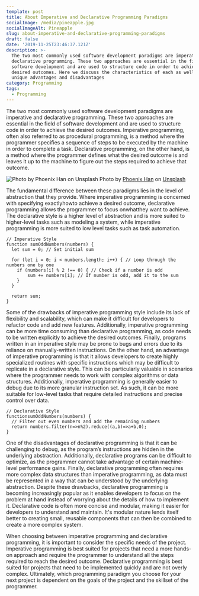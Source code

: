 ```yaml
---
template: post
title: About Imperative and Declarative Programming Paradigms
socialImage: /media/pineapple.jpg
socialImageAlt: Pineapple
slug: about-imperative-and-declarative-programming-paradigms
draft: false
date: '2019-11-25T23:46:37.121Z'
description: >-
  The two most commonly used software development paradigms are imperative and
  declarative programming. These two approaches are essential in the field of
  software development and are used to structure code in order to achieve the
  desired outcomes. Here we discuss the characteristics of each as well as their
  unique advantages and disadvantages
category: Programming
tags:
  - Programming
---
```

The two most commonly used software development paradigms are imperative and declarative programming. These two approaches are essential in the field of software development and are used to structure code in order to achieve the desired outcomes. Imperative programming, often also referred to as procedural programming, is a method where the programmer specifies a sequence of steps to be executed by the machine in order to complete a task. Declarative programming, on the other hand, is a method where the programmer defines what the desired outcome is and leaves it up to the machine to figure out the steps required to achieve that outcome.

![Photo by Phoenix Han on Unsplash](/media/pineapple.jpg) Photo by [Phoenix Han](https://unsplash.com/@@phienix_han) on [Unsplash](https://unsplash.com)

The fundamental difference between these paradigms lies in the level of abstraction that they provide. Where imperative programming is concerned with specifying exactlyhowto achieve a desired outcome, declarative programming allows the programmer to focus onwhatthey want to achieve. The declarative style is a higher level of abstraction and is more suited to higher-level tasks such as modeling a system, while imperative programming is more suited to low level tasks such as task automation.





```
// Imperative Style
function sumOddNumbers(numbers) {     
  let sum = 0; // Set initial sum

  for (let i = 0; i < numbers.length; i++) { // Loop through the numbers one by one
    if (numbers[i] % 2 !== 0) { // Check if a number is odd
        sum += numbers[i]; // If number is odd, add it to the sum
    }
  }

  return sum;
}
```





Some of the drawbacks of imperative programming style include its lack of flexibility and scalability, which can make it difficult for developers to refactor code and add new features. Additionally, imperative programming can be more time consuming than declarative programming, as code needs to be written explicitly to achieve the desired outcomes. Finally, programs written in an imperative style may be prone to bugs and errors due to its reliance on manually-written instructions. On the other hand, an advantage of imperative programming is that it allows developers to create highly specialized routines with specific instructions which may be difficult to replicate in a declarative style. This can be particularly valuable in scenarios where the programmer needs to work with complex algorithms or data structures. Additionally, imperative programming is generally easier to debug due to its more granular instruction set. As such, it can be more suitable for low-level tasks that require detailed instructions and precise control over data.



```
﻿// Declarative Style
functionsumOddNumbers(numbers) {
  // Filter out even numbers and add the remaining numbers
  return numbers.filter(n=>n%2).reduce((a,b)=>a+b,0);
}
```





One of the disadvantages of declarative programming is that it can be challenging to debug, as the program’s instructions are hidden in the underlying abstraction. Additionally, declarative programs can be difficult to optimize, as the programmer cannot take advantage of certain machine-level performance gains. Finally, declarative programming often requires more complex data structures than imperative programming, as data must be represented in a way that can be understood by the underlying abstraction. Despite these drawbacks, declarative programming is becoming increasingly popular as it enables developers to focus on the problem at hand instead of worrying about the details of how to implement it. Declarative code is often more concise and modular, making it easier for developers to understand and maintain. It's modular nature lends itself better to creating small, reusable components that can then be combined to create a more complex system.



When choosing between imperative programming and declarative programming, it is important to consider the specific needs of the project. Imperative programming is best suited for projects that need a more hands-on approach and require the programmer to understand all the steps required to reach the desired outcome. Declarative programming is best suited for projects that need to be implemented quickly and are not overly complex. Ultimately, which programming paradigm you choose for your next project is dependent on the goals of the project and the skillset of the programmer.
